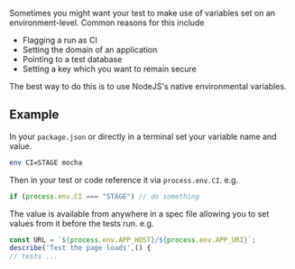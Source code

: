 Sometimes you might want your test to make use of variables set on an environment-level. Common reasons for this include
- Flagging a run as CI
- Setting the domain of an application
- Pointing to a test database
- Setting a key which you want to remain secure

The best way to do this is to use NodeJS's native environmental variables.

## Example

In your `package.json` or directly in a terminal set your variable name and value. 
```bash
env CI=STAGE mocha
```

Then in your test or code reference it via `process.env.CI`. e.g.
```javascript 
if (process.env.CI === "STAGE") // do something
```

The value is available from anywhere in a spec file allowing you to set values from it before the tests run. e.g.

```javascript
const URL = `${process.env.APP_HOST}/${process.env.APP_URI}`;
describe('Test the page loads',() { 
// tests ...
```


